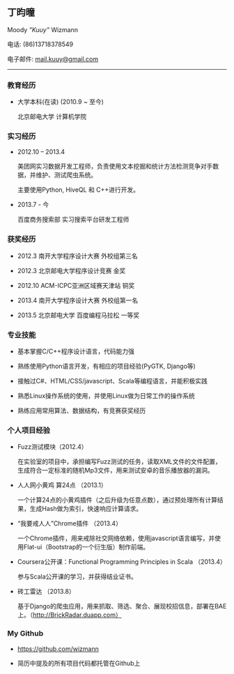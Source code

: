 ## 丁昀曈
Moody _”Kuuy”_ Wizmann

电话: (86)13718378549

电子邮件: mail.kuuy@gmail.com

<hr />

### 教育经历

* 大学本科(在读) (2010.9 ~ 至今)
    
    北京邮电大学 计算机学院

### 实习经历

* 2012.10 – 2013.4

    美团网实习数据开发工程师，负责使用文本挖掘和统计方法检测竞争对手数据，并维护、测试爬虫系统。

    主要使用Python, HiveQL 和 C++进行开发。

* 2013.7 - 今

    百度商务搜索部 实习搜索平台研发工程师

### 获奖经历

* 2012.3    南开大学程序设计大赛    外校组第三名 

* 2012.3    北京邮电大学程序设计竞赛  金奖

* 2012.10   ACM-ICPC亚洲区域赛天津站 铜奖

* 2013.4    南开大学程序设计大赛    外校组第一名

* 2013.5    北京邮电大学 百度编程马拉松   一等奖

### 专业技能

* 基本掌握C/C++程序设计语言，代码能力强

* 熟练使用Python语言开发，有相应的项目经验(PyGTK, Django等)

* 接触过C#、HTML/CSS/javascript、Scala等编程语言，并能积极实践

* 熟悉Linux操作系统的使用，并使用Linux做为日常工作的操作系统

* 熟练应用常用算法、数据结构，有竞赛获奖经历

### 个人项目经验

* Fuzz测试模块（2012.4）

    在实验室的项目中，承担编写Fuzz测试的任务，读取XML文件的文件配置，生成符合一定标准的随机Mp3文件，用来测试安卓的音乐播放器的漏洞。

* 人人网小黄鸡 算24点 （2013.1）

    一个计算24点的小黄鸡插件（之后升级为任意点数），通过预处理所有计算结果，生成Hash做为索引，快速响应计算请求。

* “我要戒人人”Chrome插件 （2013.4）

    一个Chrome插件，用来戒除社交网络依赖，使用javascript语言编写，并使用Flat-ui（Bootstrap的一个衍生版）制作前端。

* Coursera公开课：Functional Programming Principles in Scala （2013.4）

     参与Scala公开课的学习，并获得结业证书。

* 砖工雷达 （2013.8）

    基于Django的爬虫应用，用来抓取、筛选、聚合、展现校招信息，部署在BAE上。（http://BrickRadar.duapp.com）

### My Github

* https://github.com/wizmann

* 简历中提及的所有项目代码都托管在Github上
